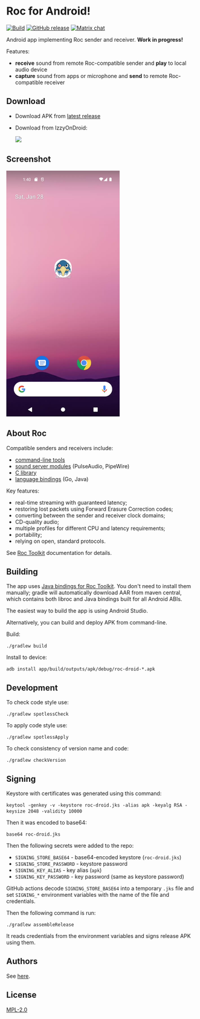 # Roc for Android!

[![Build](https://github.com/roc-streaming/roc-droid/workflows/build/badge.svg)](https://github.com/roc-streaming/roc-droid/actions) [![GitHub release](https://img.shields.io/github/release/roc-streaming/roc-droid.svg)](https://github.com/roc-streaming/roc-droid/releases) [![Matrix chat](https://matrix.to/img/matrix-badge.svg)](https://app.element.io/#/room/#roc-streaming:matrix.org)

Android app implementing Roc sender and receiver. **Work in progress!**

Features:

* **receive** sound from remote Roc-compatible sender and **play** to local audio device
* **capture** sound from apps or microphone and **send** to remote Roc-compatible receiver

Download
--------

* Download APK from [latest release](https://github.com/roc-streaming/roc-droid/releases/latest)

* Download from IzzyOnDroid:

  <a href='https://apt.izzysoft.de/fdroid/index/apk/org.rocstreaming.rocdroid'><img height='70' src='https://gitlab.com/IzzyOnDroid/repo/-/raw/master/assets/IzzyOnDroid.png'></a>

Screenshot
----------

<img src="https://raw.githubusercontent.com/roc-streaming/roc-droid/master/screenshot.webp" data-canonical-src="https://raw.githubusercontent.com/roc-streaming/roc-droid/master/screenshot.webp" width="300"/>

About Roc
---------

Compatible senders and receivers include:

* [command-line tools](https://roc-streaming.org/toolkit/docs/tools/command_line_tools.html)
* [sound server modules](https://roc-streaming.org/toolkit/docs/tools/sound_server_modules.html) (PulseAudio, PipeWire)
* [C library](https://roc-streaming.org/toolkit/docs/api.html)
* [language bindings](https://github.com/roc-streaming/roc-java/) (Go, Java)

Key features:

* real-time streaming with guaranteed latency;
* restoring lost packets using Forward Erasure Correction codes;
* converting between the sender and receiver clock domains;
* CD-quality audio;
* multiple profiles for different CPU and latency requirements;
* portability;
* relying on open, standard protocols.

See [Roc Toolkit](https://github.com/roc-streaming/roc-toolkit) documentation for details.

Building
--------

The app uses [Java bindings for Roc Toolkit](https://github.com/roc-streaming/roc-java). You don't need to install them manually; gradle will automatically download AAR from maven central, which contains both libroc and Java bindings built for all Android ABIs.

The easiest way to build the app is using Android Studio.

Alternatively, you can build and deploy APK from command-line.

Build:

```
./gradlew build
```

Install to device:

```
adb install app/build/outputs/apk/debug/roc-droid-*.apk
```

Development
-----------

To check code style use:

```
./gradlew spotlessCheck
```

To apply code style use:

```
./gradlew spotlessApply
```

To check consistency of version name and code:

```
./gradlew checkVersion
```

Signing
-------

Keystore with certificates was generated using this command:

```
keytool -genkey -v -keystore roc-droid.jks -alias apk -keyalg RSA -keysize 2048 -validity 10000
```

Then it was encoded to base64:

```
base64 roc-droid.jks
```

Then the following secrets were added to the repo:

* `SIGNING_STORE_BASE64` - base64-encoded keystore (`roc-droid.jks`)
* `SIGNING_STORE_PASSWORD` - keystore password
* `SIGNING_KEY_ALIAS` - key alias (`apk`)
* `SIGNING_KEY_PASSWORD` - key password (same as keystore password)

GitHub actions decode `SIGNING_STORE_BASE64` into a temporary `.jks` file and set `SIGNING_*` environment variables with the name of the file and credentials.

Then the following command is run:

```
./gradlew assembleRelease
```

It reads credentials from the environment variables and signs release APK using them.

Authors
-------

See [here](https://github.com/roc-streaming/roc-droid/graphs/contributors).

License
-------

[MPL-2.0](LICENSE)
